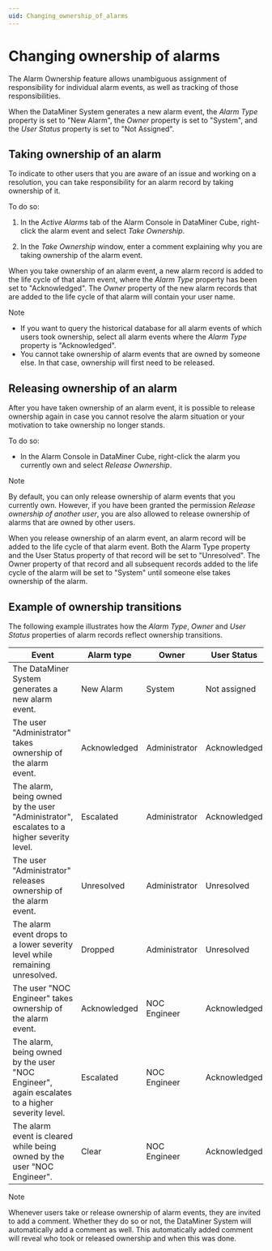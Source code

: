 ```yaml
---
uid: Changing_ownership_of_alarms
---
```


# Changing ownership of alarms

The Alarm Ownership feature allows unambiguous assignment of responsibility for individual alarm events, as well as tracking of those responsibilities.

When the DataMiner System generates a new alarm event, the *Alarm Type* property is set to "New Alarm", the *Owner* property is set to "System", and the *User Status* property is set to "Not Assigned".

## Taking ownership of an alarm

To indicate to other users that you are aware of an issue and working on a resolution, you can take responsibility for an alarm record by taking ownership of it.

To do so:

1. In the *Active Alarms* tab of the Alarm Console in DataMiner Cube, right-click the alarm event and select *Take Ownership*.

1. In the *Take Ownership* window, enter a comment explaining why you are taking ownership of the alarm event.

When you take ownership of an alarm event, a new alarm record is added to the life cycle of that alarm event, where the *Alarm Type* property has been set to "Acknowledged". The *Owner* property of the new alarm records that are added to the life cycle of that alarm will contain your user name.

> [!NOTE]
>
> - If you want to query the historical database for all alarm events of which users took ownership, select all alarm events where the *Alarm Type* property is "Acknowledged".
> - You cannot take ownership of alarm events that are owned by someone else. In that case, ownership will first need to be released.

## Releasing ownership of an alarm

After you have taken ownership of an alarm event, it is possible to release ownership again in case you cannot resolve the alarm situation or your motivation to take ownership no longer stands.

To do so:

- In the Alarm Console in DataMiner Cube, right-click the alarm you currently own and select *Release Ownership*.

> [!NOTE]
> By default, you can only release ownership of alarm events that you currently own. However, if you have been granted the permission *Release ownership of another user*, you are also allowed to release ownership of alarms that are owned by other users.

When you release ownership of an alarm event, an alarm record will be added to the life cycle of that alarm event. Both the Alarm Type property and the User Status property of that record will be set to "Unresolved". The Owner property of that record and all subsequent records added to the life cycle of the alarm will be set to "System" until someone else takes ownership of the alarm.

## Example of ownership transitions

The following example illustrates how the *Alarm Type*, *Owner* and *User Status* properties of alarm records reflect ownership transitions.

| Event                                                                                          | Alarm type   | Owner         | User Status  |
|------------------------------------------------------------------------------------------------|--------------|---------------|--------------|
| The DataMiner System generates a new alarm event.                                              | New Alarm    | System        | Not assigned |
| The user "Administrator" takes ownership of the alarm event.                                   | Acknowledged | Administrator | Acknowledged |
| The alarm, being owned by the user "Administrator", escalates to a higher severity level.      | Escalated    | Administrator | Acknowledged |
| The user "Administrator" releases ownership of the alarm event.                                | Unresolved   | Administrator | Unresolved   |
| The alarm event drops to a lower severity level while remaining unresolved.                    | Dropped      | Administrator | Unresolved   |
| The user "NOC Engineer" takes ownership of the alarm event.                                    | Acknowledged | NOC Engineer  | Acknowledged |
| The alarm, being owned by the user "NOC Engineer", again escalates to a higher severity level. | Escalated    | NOC Engineer  | Acknowledged |
| The alarm event is cleared while being owned by the user "NOC Engineer".                       | Clear        | NOC Engineer  | Acknowledged |

> [!NOTE]
> Whenever users take or release ownership of alarm events, they are invited to add a comment. Whether they do so or not, the DataMiner System will automatically add a comment as well. This automatically added comment will reveal who took or released ownership and when this was done.
